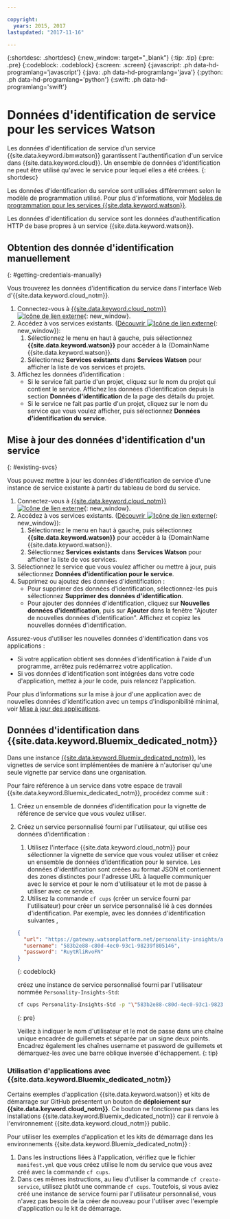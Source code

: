 ```yaml
---

copyright:
  years: 2015, 2017
lastupdated: "2017-11-16"

---
```


{:shortdesc: .shortdesc}
{:new_window: target="_blank"}
{:tip: .tip}
{:pre: .pre}
{:codeblock: .codeblock}
{:screen: .screen}
{:javascript: .ph data-hd-programlang='javascript'}
{:java: .ph data-hd-programlang='java'}
{:python: .ph data-hd-programlang='python'}
{:swift: .ph data-hd-programlang='swift'}

# Données d'identification de service pour les services Watson

Les données d'identification de service d'un service {{site.data.keyword.ibmwatson}} garantissent l'authentification d'un service dans {{site.data.keyword.cloud}}. Un ensemble de données d'identification ne peut être utilisé qu'avec le service pour lequel elles a été créées.
{: shortdesc}

Les données d'identification du service sont utilisées différemment selon le modèle de programmation utilisé. Pour plus d'informations, voir [Modèles de programmation pour les services {{site.data.keyword.watson}}](/docs/services/watson/getting-started-develop.html).

Les données d'identification du service sont les données d'authentification HTTP de base propres à un service {{site.data.keyword.watson}}.

## Obtention des donnée d'identification manuellement
{: #getting-credentials-manually}

Vous trouverez les données d'identification du service dans l'interface Web d'{{site.data.keyword.cloud_notm}}.

1.  Connectez-vous à [{{site.data.keyword.cloud_notm}} ![Icône de lien externe](../../icons/launch-glyph.svg "Icône de lien externe")](https://{DomainName}/registration/?target=%2Fdeveloper%2Fwatson%2Fdashboard){: new_window}.
1.  Accédez à vos services existants. ([Découvrir ![Icône de lien externe](../../icons/launch-glyph.svg "Icône de lien externe")](https://{DomainName}/developer/watson/existing-services){: new_window}):
    1.  Sélectionnez le menu en haut à gauche, puis sélectionnez **{{site.data.keyword.watson}}** pour accéder à la {DomainName {{site.data.keyword.watson}}.
    1.  Sélectionnez **Services existants** dans **Services Watson** pour afficher la liste de vos services et projets.
1.  Affichez les données d'identification :
    - Si le service fait partie d'un projet, cliquez sur le nom du projet qui contient le service. Affichez les données d'identification depuis la section **Données d'identification** de la page des détails du projet.
    - Si le service ne fait pas partie d'un projet, cliquez sur le nom du service que vous voulez afficher, puis sélectionnez **Données d'identification du service**.

## Mise à jour des données d'identification d'un service
{: #existing-svcs}

Vous pouvez mettre à jour les données d'identification de service d'une instance de service existante à partir du tableau de bord du service.

1.  Connectez-vous à [{{site.data.keyword.cloud_notm}} ![Icône de lien externe](../../icons/launch-glyph.svg "Icône de lien externe")](https://{DomainName}/registration/?target=%2Fdeveloper%2Fwatson%2Fdashboard){: new_window}.
1.  Accédez à vos services existants. ([Découvrir ![Icône de lien externe](../../icons/launch-glyph.svg "Icône de lien externe")](https://{DomainName}/developer/watson/existing-services){: new_window}):
    1.  Sélectionnez le menu en haut à gauche, puis sélectionnez **{{site.data.keyword.watson}}** pour accéder à la {DomainName {{site.data.keyword.watson}}.
    1.  Sélectionnez **Services existants** dans **Services Watson** pour afficher la liste de vos services.
1.  Sélectionnez le service que vous voulez afficher ou mettre à jour, puis sélectionnez **Données d'identification pour le service**.
1.  Supprimez ou ajoutez des données d'identification :
    - Pour supprimer des données d'identification, sélectionnez-les puis sélectionnez **Supprimer des données d'identification**.
    - Pour ajouter des données d'identification, cliquez sur **Nouvelles données d'identification**, puis sur **Ajouter** dans la fenêtre "Ajouter de nouvelles données d'identification". Affichez et copiez les nouvelles données d'identification.

Assurez-vous d'utiliser les nouvelles données d'identification dans vos applications :

- Si votre application obtient ses données d'identification à l'aide d'un programme, arrêtez puis redémarrez votre application.
- Si vos données d'identification sont intégrées dans votre code d'application, mettez à jour le code, puis relancez l'application.

Pour plus d'informations sur la mise à jour d'une application avec de nouvelles données d'identification avec un temps d'indisponibilité minimal, voir [Mise à jour des applications](/docs/manageapps/updapps.html).

## Données d'identification dans {{site.data.keyword.Bluemix_dedicated_notm}}

Dans une instance [{{site.data.keyword.Bluemix_dedicated_notm}}](/docs/dedicated/index.html#dedicated), les vignettes de service sont implémentées de manière à n'autoriser qu'une seule vignette par service dans une organisation.

Pour faire référence à un service dans votre espace de travail {{site.data.keyword.Bluemix_dedicated_notm}}, procédez comme suit :

1.  Créez un ensemble de données d'identification pour la vignette de référence de service que vous voulez utiliser.
1.  Créez un service personnalisé fourni par l'utilisateur, qui utilise ces données d'identification :

    1.  Utilisez l'interface {{site.data.keyword.cloud_notm}} pour sélectionner la vignette de service que vous voulez utiliser et créez un ensemble de données d'identification pour le service. Les données d'identification sont créées au format JSON et contiennent des zones distinctes pour l'adresse URL à laquelle communiquer avec le service et pour le nom d'utilisateur et le mot de passe à utiliser avec ce service.
    1.  Utilisez la commande `cf cups` (créer un service fourni par l'utilisateur) pour créer un service personnalisé lié à ces données d'identification. Par exemple, avec les données d'identification suivantes ,

      ```json
      {
        "url": "https://gateway.watsonplatform.net/personality-insights/api",
        "username": "583b2e88-c80d-4ec0-93c1-98239f805146",
        "password": "RuytRliRvoFN"
      }
      ```
      {: codeblock}

      créez une instance de service personnalisé fourni par l'utilisateur nommée `Personality-Insights-Std`:

      ```bash
      cf cups Personality-Insights-Std -p "\"583b2e88-c80d-4ec0-93c1-98239f805146\":\"RuytRliRvoFN\""
      ```
      {: pre}

      Veillez à indiquer le nom d'utilisateur et le mot de passe dans une chaîne unique encadrée de guillemets et séparée par un signe deux points. Encadrez également les chaînes username et password de guillemets et démarquez-les avec une barre oblique inversée d'échappement.
      {: tip}

### Utilisation d'applications avec {{site.data.keyword.Bluemix_dedicated_notm}}

Certains exemples d'application {{site.data.keyword.watson}} et kits de démarrage sur GitHub présentent un bouton de **déploiement sur {{site.data.keyword.cloud_notm}}**. Ce bouton ne fonctionne pas dans les installations {{site.data.keyword.Bluemix_dedicated_notm}} car il renvoie à l'environnement {{site.data.keyword.cloud_notm}} public.

Pour utiliser les exemples d'application et les kits de démarrage dans les environnements {{site.data.keyword.Bluemix_dedicated_notm}} :

1.  Dans les instructions liées à l'application, vérifiez que le fichier `manifest.yml` que vous créez utilise le nom du service que vous avez créé avec la commande `cf cups`.
1.  Dans ces mêmes instructions, au lieu d'utiliser la commande `cf create-service`, utilisez plutôt une commande `cf cups`. Toutefois, si vous aviez créé une instance de service fourni par l'utilisateur personnalisé, vous n'avez pas besoin de la créer de nouveau pour l'utiliser avec l'exemple d'application ou le kit de démarrage.
